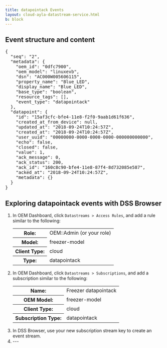 ```yaml
---
title: datapointack Events
layout: cloud-ayla-datastream-service.html
b: block
---
```


## Event structure and content

<pre>
{
  "seq": "2",
  "metadata": {
    "oem_id": "0dfc7900",
    "oem_model": "linuxevb",
    "dsn": "AC000W005606115",
    "property_name": "Blue_LED",
    "display_name": "Blue_LED",
    "base_type": "boolean",
    "resource_tags": [],
    "event_type": "datapointack"
  },
  "datapoint": {
    "id": "15af3cfc-bfe4-11e8-f2f0-9aab1d61f636",
    "created_at_from_device": null,
    "updated_at": "2018-09-24T10:24:57Z",
    "created_at": "2018-09-24T10:24:57Z",
    "user_uuid": "00000000-0000-0000-0000-000000000000",
    "echo": false,
    "closed": false,
    "value": 1,
    "ack_message": 0,
    "ack_status": 200,
    "ack_id": "160c8c90-bfe4-11e8-87f4-8d732085e587",
    "acked_at": "2018-09-24T10:24:57Z",
    "metadata": {}
  }
}
</pre>

## Exploring datapointack events with DSS Browser

<ol>
<li>In OEM Dashboard, click <code>Datastreams &gt; Access Rules</code>, and add a rule similar to the following:
<table class="key-value-table">
<tr>
<th>Role:</th>
<td>OEM::Admin (or your role)</td>
</tr>
<tr>
<th>Model:</th>
<td>freezer-model</td>
</tr>
<tr>
<th>Client Type:</th>
<td>cloud</td>
</tr>
<tr>
<th>Type:</th>
<td>datapointack</td>
</tr>
</table>
<li>In OEM Dashboard, click <code>Datastreams &gt; Subscriptions</code>, and add a subscription similar to the following:
<table class="key-value-table">
<tr>
<th>Name:</th>
<td>Freezer datapointack</td>
</tr>
<tr>
<th>OEM Model:</th>
<td>freezer-model</td>
</tr>
<tr>
<th>Client Type:</th>
<td>cloud</td>
</tr>
<tr>
<th>Subscription Type:</th>
<td>datapointack</td>
</tr>
</table>
</li>
<li>In DSS Browser, use your new subscription stream key to create an event stream.</li>
<li>---</li>
</ol>